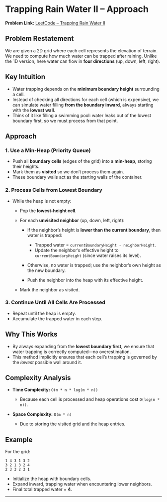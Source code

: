 # Trapping Rain Water II – Approach

**Problem Link:** [LeetCode – Trapping Rain Water II](https://leetcode.com/problems/trapping-rain-water-ii/?envType=daily-question&envId=2025-10-03)

## Problem Restatement

We are given a 2D grid where each cell represents the elevation of terrain. We need to compute how much water can be trapped after raining. Unlike the 1D version, here water can flow in **four directions** (up, down, left, right).

## Key Intuition

-   Water trapping depends on the **minimum boundary height** surrounding a cell.
-   Instead of checking all directions for each cell (which is expensive), we can simulate water filling **from the boundary inward**, always starting with the **lowest wall**.
-   Think of it like filling a swimming pool: water leaks out of the lowest boundary first, so we must process from that point.

## Approach

### 1. Use a Min-Heap (Priority Queue)

-   Push all **boundary cells** (edges of the grid) into a **min-heap**, storing their heights.
-   Mark them as **visited** so we don’t process them again.
-   These boundary walls act as the starting walls of the container.

### 2. Process Cells from Lowest Boundary

-   While the heap is not empty:

    -   Pop the **lowest-height cell**.
    -   For each **unvisited neighbor** (up, down, left, right):

        -   If the neighbor’s height is **lower than the current boundary**, then water is trapped:

            -   Trapped water = `currentBoundaryHeight - neighborHeight`.
            -   Update the neighbor’s effective height to `currentBoundaryHeight` (since water raises its level).

        -   Otherwise, no water is trapped; use the neighbor’s own height as the new boundary.
        -   Push the neighbor into the heap with its effective height.

    -   Mark the neighbor as visited.

### 3. Continue Until All Cells Are Processed

-   Repeat until the heap is empty.
-   Accumulate the trapped water in each step.

## Why This Works

-   By always expanding from the **lowest boundary first**, we ensure that water trapping is correctly computed—no overestimation.
-   This method implicitly ensures that each cell’s trapping is governed by the _lowest_ possible wall around it.

## Complexity Analysis

-   **Time Complexity:** `O(m * n * log(m * n))`

    -   Because each cell is processed and heap operations cost `O(log(m * n))`.

-   **Space Complexity:** `O(m * n)`

    -   Due to storing the visited grid and the heap entries.

## Example

For the grid:

```
1 4 3 1 3 2
3 2 1 3 2 4
2 3 3 2 3 1
```

-   Initialize the heap with boundary cells.
-   Expand inward, trapping water when encountering lower neighbors.
-   Final total trapped water = **4**.

---
